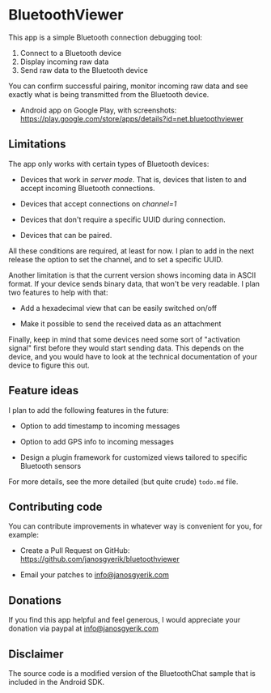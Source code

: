 BluetoothViewer
===============
This app is a simple Bluetooth connection debugging tool:

1. Connect to a Bluetooth device
2. Display incoming raw data
3. Send raw data to the Bluetooth device

You can confirm successful pairing, monitor incoming raw data and see
exactly what is being transmitted from the Bluetooth device.

* Android app on Google Play, with screenshots:
  https://play.google.com/store/apps/details?id=net.bluetoothviewer


Limitations
-----------
The app only works with certain types of Bluetooth devices:

- Devices that work in *server mode*. That is, devices that
  listen to and accept incoming Bluetooth connections.

- Devices that accept connections on *channel=1*

- Devices that don't require a specific UUID during connection.

- Devices that can be paired.

All these conditions are required, at least for now.
I plan to add in the next release the option to set the channel,
and to set a specific UUID.

Another limitation is that the current version shows incoming
data in ASCII format. If your device sends binary data, that
won't be very readable. I plan two features to help with that:

- Add a hexadecimal view that can be easily switched on/off

- Make it possible to send the received data as an attachment

Finally, keep in mind that some devices need some sort of
"activation signal" first before they would start sending data.
This depends on the device, and you would have to look at the
technical documentation of your device to figure this out.


Feature ideas
-------------
I plan to add the following features in the future:

* Option to add timestamp to incoming messages

* Option to add GPS info to incoming messages

* Design a plugin framework for customized views tailored to specific
  Bluetooth sensors

For more details, see the more detailed (but quite crude) `todo.md` file.


Contributing code
-----------------
You can contribute improvements in whatever way is convenient for you, for example:

* Create a Pull Request on GitHub:
  https://github.com/janosgyerik/bluetoothviewer

* Email your patches to info@janosgyerik.com


Donations
---------
If you find this app helpful and feel generous,
I would appreciate your donation via paypal at info@janosgyerik.com


Disclaimer
----------
The source code is a modified version of the BluetoothChat sample
that is included in the Android SDK.

